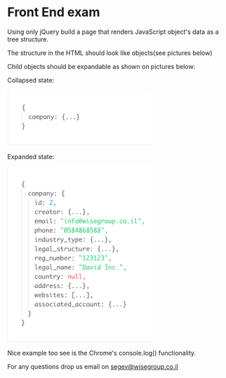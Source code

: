 # Front End exam

Using only jQuery build a page that renders JavaScript object's data as a tree structure.

The structure in the HTML should look like objects(see pictures below)

Child objects should be expandable as shown on pictures below:

Collapsed state:

![alt text](https://github.com/WiseGroupOffice/front-end-exam/blob/master/collapsed.png "Collapsed")

Expanded state:

![alt text](https://github.com/WiseGroupOffice/front-end-exam/blob/master/expanded.png "Expanded")

Nice example too see is the Chrome's console.log() functionality.

For any questions drop us email on [segev@wisegroup.co.il](mailto:segev@wisegroup.co.il) 

